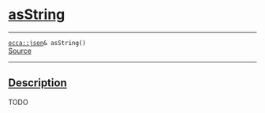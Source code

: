 
<h1 id="as-string">
 <a href="#/api/json/asString" class="anchor">
   <span>asString</span>
  </a>
</h1>

<div class="signature">
  <hr>

  
  <div class="definition-container">
    <div class="definition">
      <code><a href="#/api/json/">occa::json</a>& asString()</code>
      <div class="flex-spacing"></div>
      <a href="https://github.com/libocca/occa/blob/1202d27b/include/occa/types/json.hpp#L563" target="_blank">Source</a>
    </div>
    
  </div>


  <hr>
</div>


<h2 id="description">
 <a href="#/api/json/asString?id=description" class="anchor">
   <span>Description</span>
  </a>
</h2>

TODO
